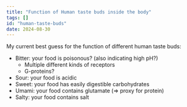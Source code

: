 ```yaml
---
title: "Function of Human taste buds inside the body"
tags: []
id: "human-taste-buds"
date: 2024-08-30
---
```





My current best guess for the function of different human taste buds:

-   Bitter: your food is poisonous? (also indicating high pH?)
    -   Multiple different kinds of receptors
    -   G-proteins?
-   Sour: your food is acidic
-   Sweet: your food has easily digestible carbohydrates
-   Umami: your food contains glutamate (=\> proxy for protein)
-   Salty: your food contains salt
